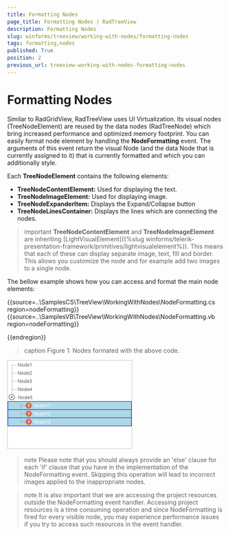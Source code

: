 ```yaml
---
title: Formatting Nodes
page_title: Formatting Nodes | RadTreeView
description: Formatting Nodes
slug: winforms/treeview/working-with-nodes/formatting-nodes
tags: formatting,nodes
published: True
position: 2
previous_url: treeview-working-with-nodes-formatting-nodes
---
```


# Formatting Nodes

Similar to RadGridView, RadTreeView uses UI Virtualization. Its visual nodes (TreeNodeElement) are reused by the data nodes (RadTreeNode) which bring increased performance and optimized memory footprint. You can easily format node element by handling the __NodeFormatting__ event. The arguments of this event return the visual Node (and the data Node that is currently assigned to it) that is currently formatted and which you can additionally style.

Each __TreeNodeElement__ contains the following elements:

* __TreeNodeContentElement:__ Used for displaying the text.
* __TreeNodeImageElement:__ Used for displaying image.
* __TreeNodeExpanderItem:__ Displays the Expand/Collapse button
* __TreeNodeLinesContainer:__ Displays the lines which are connecting the nodes.

>important __TreeNodeContentElement__ and __TreeNodeImageElement__ are inheriting [LightVisualElement]({%slug winforms/telerik-presentation-framework/primitives/lightvisualelement%}). This means that each of these can display separate image, text, fill and border. This allows you customize the node and for example add two images to a single node.


The bellow example shows how you can access and format the main node elements:

{{source=..\SamplesCS\TreeView\WorkingWithNodes\NodeFormatting.cs region=nodeFormatting}} 
{{source=..\SamplesVB\TreeView\WorkingWithNodes\NodeFormatting.vb region=nodeFormatting}}

{{endregion}} 

>caption Figure 1: Nodes formated with the above code.

![treeview-formatting-nodes 001](images/treeview-formatting-nodes001.png)

>note Please note that you should always provide an 'else' clause for each 'if' clause that you have in the implementation of the NodeFormatting event. Skipping this operation will lead to incorrect images applied to the inappropriate nodes.
>


>note It is also important that we are accessing the project resources outside the NodeFormatting event handler. Accessing project resources is a time consuming operation and since NodeFormatting is fired for every visible node, you may experience performance issues if you try to access such resources in the event handler.
>

